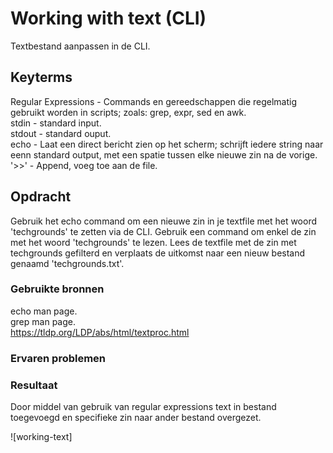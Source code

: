 # Working with text (CLI)
Textbestand aanpassen in de CLI.

## Keyterms
Regular Expressions - Commands en gereedschappen die regelmatig gebruikt worden in scripts; zoals: grep, expr, sed en awk. <br/>
stdin - standard input. <br/>
stdout - standard ouput. <br/>
echo - Laat een direct bericht zien op het scherm; schrijft iedere string naar eenn standard output, met een spatie tussen elke nieuwe zin na de vorige. <br/>
'>>' - Append, voeg toe aan de file. 

## Opdracht
Gebruik het echo command om een nieuwe zin in je textfile met het woord 'techgrounds' te zetten via de CLI. Gebruik een command om enkel de zin met het woord 'techgrounds' te lezen. Lees de textfile met de zin met techgrounds gefilterd en verplaats de uitkomst naar een nieuw bestand genaamd 'techgrounds.txt'. 

### Gebruikte bronnen
echo man page. <br/>
grep man page. <br/>
https://tldp.org/LDP/abs/html/textproc.html

### Ervaren problemen


### Resultaat
Door middel van gebruik van regular expressions text in bestand toegevoegd en specifieke zin naar ander bestand overgezet. 

![working-text]
